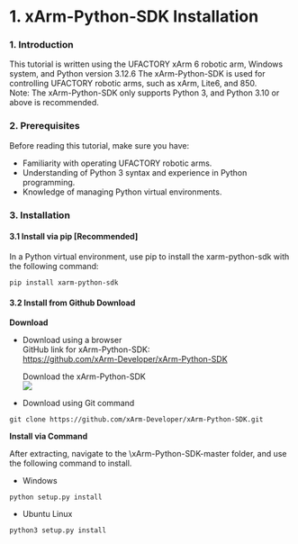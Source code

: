 # 1. xArm-Python-SDK Installation

### 1. Introduction

This tutorial is written using the UFACTORY xArm 6 robotic arm, Windows system, and Python version 3.12.6 The xArm-Python-SDK is used for controlling UFACTORY robotic arms, such as xArm, Lite6, and 850.\
Note: The xArm-Python-SDK only supports Python 3, and Python 3.10 or above is recommended.

### 2. Prerequisites

Before reading this tutorial, make sure you have:

* Familiarity with operating UFACTORY robotic arms.
* Understanding of Python 3 syntax and experience in Python programming.
* Knowledge of managing Python virtual environments.

### 3. Installation

#### 3.1 Install via pip \[Recommended]

In a Python virtual environment, use pip to install the xarm-python-sdk with the following command:

```
pip install xarm-python-sdk
```

#### 3.2 Install from Github Download

**Download**

*   Download using a browser\
    GitHub link for xArm-Python-SDK:\
    https://github.com/xArm-Developer/xArm-Python-SDK

    Download the xArm-Python-SDK\
    ![](https://github.com/DanielWang123321/ufactory\_docs/raw/56ea8d5f79ca6e7b796681242d100e08036308ab/xarm\_python\_sdk\_docs/assets/xarm\_python\_sdk\_download.png)
* Download using Git command

```
git clone https://github.com/xArm-Developer/xArm-Python-SDK.git
```

**Install via Command**

After extracting, navigate to the \xArm-Python-SDK-master folder, and use the following command to install.

* Windows

```
python setup.py install
```

* Ubuntu Linux

```
python3 setup.py install
```
